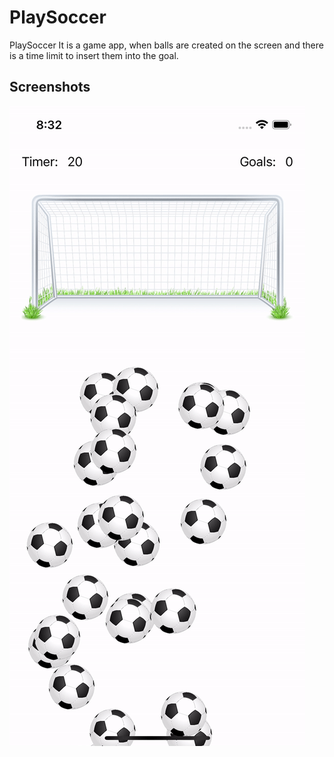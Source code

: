 PlaySoccer
==========

PlaySoccer It is a game app, when balls are created on the screen and there is a time limit to insert them into the goal.

## Screenshots
![ScreenRecording](./ScreenRecording.gif)
